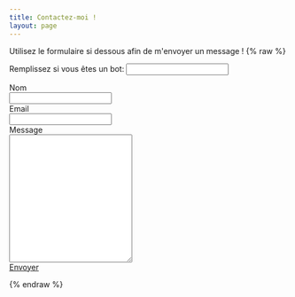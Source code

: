 ```yaml
---
title: Contactez-moi !
layout: page
---
```

Utilisez le formulaire si dessous afin de m'envoyer un message !
{% raw %}
<form name="contact" netlify-honeypot="bot-field" netlify>
<p class="hidden">
<label>Remplissez si vous êtes un bot: <input name="bot-field" /></label>
</p>
<label>
Nom
</label><br>
<input type="text" name="name" /><br>
<label>
Email
</label><br>
<input type="email" name="email" /><br>
<label>
Message
</label><br>
<textarea name="message" rows="15" cols="25"></textarea><br>
<div data-netlify-recaptcha></div>
<a href="javascript:;" onclick="parentNode.submit();">Envoyer <i class="fas fa-arrow-circle-up"></i></a>
</form>
{% endraw %}
